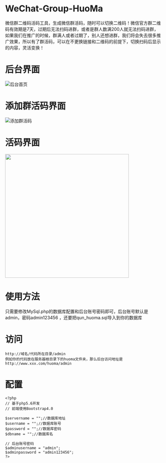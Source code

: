 # WeChat-Group-HuoMa
微信群二维码活码工具，生成微信群活码，随时可以切换二维码！微信官方群二维码有效期是7天，过期后无法扫码进群，或者是群人数满200人就无法扫码进群，如果我们在推广的时候，群满人或者过期了，别人还想进群，我们将会失去很多推广效果，所以有了群活码，可以在不更换链接和二维码的前提下，切换扫码后显示的内容，灵活变换！

# 后台界面
![后台首页](https://common-fd.zol-img.com.cn/g1/M05/04/04/ChMljV77EfWINIFHAACFTDv0yZUAAQRFwNyeWMAAIVk111.jpg "后台首页")

# 添加群活码界面
![添加群活码](https://common-fd.zol-img.com.cn/g1/M06/04/04/ChMljl77EwSIdr40AAC7igqlce4AAQRGADKhRUAALui682.jpg "添加群活码")

# 活码界面
<img src="https://common-fd.zol-img.com.cn/g4/M01/03/04/ChMlzF77FFeICOI_AAJ2XZqNY1wAAYbdAPe0n0AAnZ1124.jpg" width="400"/>

# 使用方法
只需要修改MySql.php的数据库配置和后台账号密码即可，后台账号默认是admin，密码admin123456 ，还要把qun_huoma.sql导入到你的数据库

# 访问
```
http://域名/代码所在目录/admin
例如你的代码放在服务器根目录下的huoma文件夹，那么后台访问地址是
http://www.xxx.com/huoma/admin
```

# 配置

```
<?php
// 基于php5.6开发
// 前端使用Bootstrap4.0

$servername = "";//数据库地址
$username = "";//数据库账号
$password = "";//数据库密码
$dbname = "";//数据库名

// 后台账号密码
$adminusername = "admin";
$adminpassword = "admin123456";
?>
```
